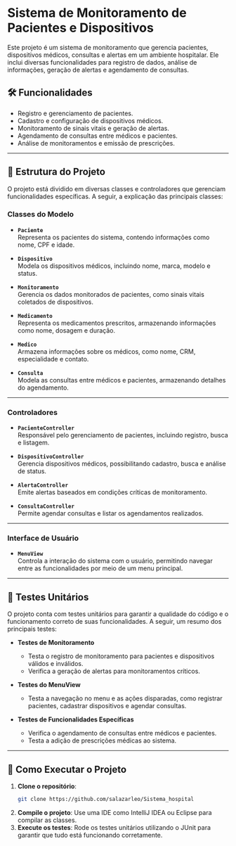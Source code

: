 # Sistema de Monitoramento de Pacientes e Dispositivos

Este projeto é um sistema de monitoramento que gerencia pacientes, dispositivos médicos, consultas e alertas em um ambiente hospitalar. Ele inclui diversas funcionalidades para registro de dados, análise de informações, geração de alertas e agendamento de consultas.

## 🛠️ Funcionalidades

- Registro e gerenciamento de pacientes.
- Cadastro e configuração de dispositivos médicos.
- Monitoramento de sinais vitais e geração de alertas.
- Agendamento de consultas entre médicos e pacientes.
- Análise de monitoramentos e emissão de prescrições.

---

## 📁 Estrutura do Projeto

O projeto está dividido em diversas classes e controladores que gerenciam funcionalidades específicas. A seguir, a explicação das principais classes:

### **Classes do Modelo**

- **`Paciente`**  
  Representa os pacientes do sistema, contendo informações como nome, CPF e idade.

- **`Dispositivo`**  
  Modela os dispositivos médicos, incluindo nome, marca, modelo e status.

- **`Monitoramento`**  
  Gerencia os dados monitorados de pacientes, como sinais vitais coletados de dispositivos.

- **`Medicamento`**  
  Representa os medicamentos prescritos, armazenando informações como nome, dosagem e duração.

- **`Medico`**  
  Armazena informações sobre os médicos, como nome, CRM, especialidade e contato.

- **`Consulta`**  
  Modela as consultas entre médicos e pacientes, armazenando detalhes do agendamento.

---

### **Controladores**

- **`PacienteController`**  
  Responsável pelo gerenciamento de pacientes, incluindo registro, busca e listagem.

- **`DispositivoController`**  
  Gerencia dispositivos médicos, possibilitando cadastro, busca e análise de status.

- **`AlertaController`**  
  Emite alertas baseados em condições críticas de monitoramento.

- **`ConsultaController`**  
  Permite agendar consultas e listar os agendamentos realizados.

---

### **Interface de Usuário**

- **`MenuView`**  
  Controla a interação do sistema com o usuário, permitindo navegar entre as funcionalidades por meio de um menu principal.

---

## 🧪 Testes Unitários

O projeto conta com testes unitários para garantir a qualidade do código e o funcionamento correto de suas funcionalidades. A seguir, um resumo dos principais testes:

- **Testes de Monitoramento**  
  - Testa o registro de monitoramento para pacientes e dispositivos válidos e inválidos.  
  - Verifica a geração de alertas para monitoramentos críticos.  

- **Testes do MenuView**  
  - Testa a navegação no menu e as ações disparadas, como registrar pacientes, cadastrar dispositivos e agendar consultas.  

- **Testes de Funcionalidades Específicas**  
  - Verifica o agendamento de consultas entre médicos e pacientes.  
  - Testa a adição de prescrições médicas ao sistema.  

---

## 🚀 Como Executar o Projeto

1. **Clone o repositório**:
   ```bash
   git clone https://github.com/salazarleo/Sistema_hospital
2. **Compile o projeto**: 
Use uma IDE como IntelliJ IDEA ou Eclipse para compilar as classes.
3. **Execute os testes**:
Rode os testes unitários utilizando o JUnit para garantir que tudo está funcionando corretamente.
